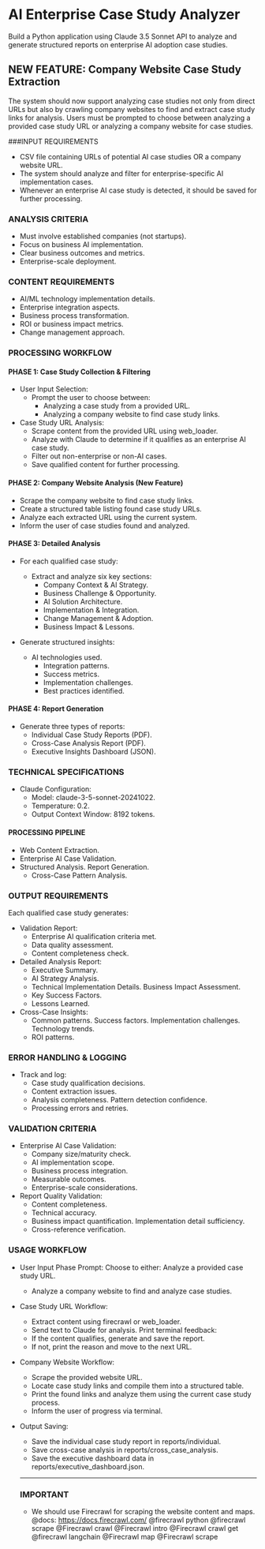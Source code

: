 # AI Enterprise Case Study Analyzer

Build a Python application using Claude 3.5 Sonnet API to analyze and generate structured reports on enterprise AI adoption case studies.

## NEW FEATURE: Company Website Case Study Extraction

The system should now support analyzing case studies not only from direct URLs but also by crawling company websites to find and extract case study links for analysis.
Users must be prompted to choose between analyzing a provided case study URL or analyzing a company website for case studies.

###INPUT REQUIREMENTS

- CSV file containing URLs of potential AI case studies OR a company website URL.
- The system should analyze and filter for enterprise-specific AI implementation cases.
- Whenever an enterprise AI case study is detected, it should be saved for further processing.

### ANALYSIS CRITERIA

- Must involve established companies (not startups).
- Focus on business AI implementation.
- Clear business outcomes and metrics.
- Enterprise-scale deployment.

### CONTENT REQUIREMENTS

- AI/ML technology implementation details.
- Enterprise integration aspects.
- Business process transformation.
- ROI or business impact metrics.
- Change management approach.

### PROCESSING WORKFLOW

#### PHASE 1: Case Study Collection & Filtering

- User Input Selection:
  - Prompt the user to choose between:
    - Analyzing a case study from a provided URL.
    - Analyzing a company website to find case study links.
- Case Study URL Analysis:
  - Scrape content from the provided URL using web_loader.
  - Analyze with Claude to determine if it qualifies as an enterprise AI case study.
  - Filter out non-enterprise or non-AI cases.
  - Save qualified content for further processing.

#### PHASE 2: Company Website Analysis (New Feature)

- Scrape the company website to find case study links.
- Create a structured table listing found case study URLs.
- Analyze each extracted URL using the current system.
- Inform the user of case studies found and analyzed.

#### PHASE 3: Detailed Analysis

- For each qualified case study:

  - Extract and analyze six key sections:
    - Company Context & AI Strategy.
    - Business Challenge & Opportunity.
    - AI Solution Architecture.
    - Implementation & Integration.
    - Change Management & Adoption.
    - Business Impact & Lessons.

- Generate structured insights:
  - AI technologies used.
    - Integration patterns.
    - Success metrics.
    - Implementation challenges.
    - Best practices identified.

#### PHASE 4: Report Generation

- Generate three types of reports:
  - Individual Case Study Reports (PDF).
  - Cross-Case Analysis Report (PDF).
  - Executive Insights Dashboard (JSON).

### TECHNICAL SPECIFICATIONS

- Claude Configuration:
  - Model: claude-3-5-sonnet-20241022.
  - Temperature: 0.2.
  - Output Context Window: 8192 tokens.

#### PROCESSING PIPELINE

- Web Content Extraction.
- Enterprise AI Case Validation.
- Structured Analysis.
Report Generation.
  - Cross-Case Pattern Analysis.

### OUTPUT REQUIREMENTS

Each qualified case study generates:

- Validation Report:
  - Enterprise AI qualification criteria met.
  - Data quality assessment.
  - Content completeness check.
- Detailed Analysis Report:
  - Executive Summary.
  - AI Strategy Analysis.
  - Technical Implementation Details.
Business Impact Assessment.
  - Key Success Factors.
  - Lessons Learned.
- Cross-Case Insights:
  - Common patterns.
Success factors.
Implementation challenges.
Technology trends.
  - ROI patterns.

### ERROR HANDLING & LOGGING

- Track and log:
  - Case study qualification decisions.
  - Content extraction issues.
  - Analysis completeness.
Pattern detection confidence.
  - Processing errors and retries.

### VALIDATION CRITERIA

- Enterprise AI Case Validation:
  - Company size/maturity check.
  - AI implementation scope.
  - Business process integration.
  - Measurable outcomes.
  - Enterprise-scale considerations.
- Report Quality Validation:
  - Content completeness.
  - Technical accuracy.
  - Business impact quantification.
Implementation detail sufficiency.
  - Cross-reference verification.

### USAGE WORKFLOW

- User Input Phase
Prompt: Choose to either:
Analyze a provided case study URL.
  - Analyze a company website to find and analyze case studies.

- Case Study URL Workflow:
  - Extract content using firecrawl or web_loader.
  - Send text to Claude for analysis.
Print terminal feedback:
  - If the content qualifies, generate and save the report.
  - If not, print the reason and move to the next URL.

- Company Website Workflow:
  - Scrape the provided website URL.
  - Locate case study links and compile them into a structured table.
  - Print the found links and analyze them using the current case study process.
  - Inform the user of progress via terminal.

- Output Saving:
  - Save the individual case study report in reports/individual.
  - Save cross-case analysis in reports/cross_case_analysis.
  - Save the executive dashboard data in reports/executive_dashboard.json.


  ---

  ### IMPORTANT

  - We should use Firecrawl for scraping the website content and maps. @docs: https://docs.firecrawl.com/
@firecrawl python @firecrawl scrape  @Firecrawl crawl @Firecrawl intro @Firecrawl crawl get @firecrawl langchain @Firecrawl map @Firecrawl scrape 